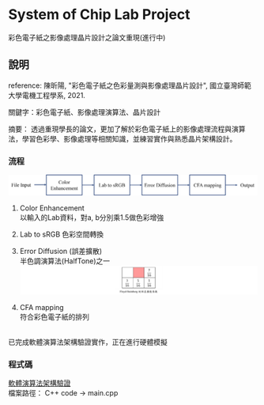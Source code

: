 # System of Chip Lab Project

彩色電子紙之影像處理晶片設計之論文重現(進行中)

## 說明

reference: 陳昕陽, "彩色電子紙之色彩量測與影像處理晶片設計", 國立臺灣師範大學電機工程學系, 2021.

關鍵字：彩色電子紙、影像處理演算法、晶片設計

摘要： 透過重現學長的論文，更加了解於彩色電子紙上的影像處理流程與演算法，學習色彩學、影像處理等相關知識，並練習實作與熟悉晶片架構設計。

### 流程

![img](https://github.com/deng41075010h/EE/blob/main/Lab/process.png)

1. Color Enhancement  
   以輸入的Lab資料，對a, b分別乘1.5做色彩增強
   
2. Lab to sRGB
   色彩空間轉換
   
3. Error Diffusion (誤差擴散)  
   半色調演算法(HalfTone)之一  
   ![img](https://github.com/deng41075010h/EE/blob/main/Lab/Floyd-Steinberg.png)
   
5. CFA mapping  
   符合彩色電子紙的排列

<br>
已完成軟體演算法架構驗證實作，正在進行硬體模擬

### 程式碼
[軟體演算法架構驗證](https://github.com/deng41075010h/EE/blob/main/Lab/C%2B%2B%20code/main.cpp)  
檔案路徑： C++ code -> main.cpp  
 


